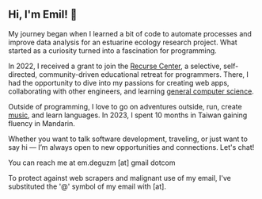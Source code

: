 ## Hi, I'm Emil!  👋

My journey began when I learned a bit of code to automate processes and improve data analysis for an estuarine ecology research project. What started as a curiosity turned into a fascination for programming.

In 2022, I received a grant to join the <a href="https://www.recurse.com/">Recurse Center</a>, a selective, self-directed, community-driven educational retreat for programmers. There, I had the opportunity to dive into my passions for creating web apps, collaborating with other engineers, and learning <a href="https://teachyourselfcs.com/">general computer science</a>. 

<!-- where I took collaborated with others to craft mere ideas into realities on the internet. In the past four years since graduating, I also worked, volunteered, and studied in four different countries as a forester, restoration biological scientist, science educator, and fisheries researcher.  -->

Outside of programming, I love to go on adventures outside, run, create <a href="https://open.spotify.com/intl-es/artist/4d1LMfa1HX0vBHO0o1B6jE?si=22qea_8PSJuy-YJ1_ZPpdg">music</a>, and learn languages. In 2023, I spent 10 months in Taiwan gaining fluency in Mandarin.

Whether you want to talk software development, traveling, or just want to say hi — I’m always open to new opportunities and connections. Let's chat!

You can reach me at em.deguzm [at] gmail dotcom

To protect against web scrapers and malignant use of my email, I've substituted the '@' symbol of my email with [at].


<!-- 
A Wildlife Conservation Biology major from the University of California, Davis.  -->

<!-- ## Languages & Tools
<div>
 <img src="https://raw.githubusercontent.com/ekdeguzm/ekdeguzm/main/icons/html5-original.svg" alt="html5" width=50 height=50>
 <img src="https://raw.githubusercontent.com/ekdeguzm/ekdeguzm/main/icons/css3-original.svg" alt="css3" width=50 height=50>
 <img src="https://raw.githubusercontent.com/ekdeguzm/ekdeguzm/main/icons/javascript-original.svg" alt="javascript" width=50 height=50>
 <img src="https://raw.githubusercontent.com/ekdeguzm/ekdeguzm/main/icons/react-original.svg" alt="react" width=50 height=50>
 <img src="https://raw.githubusercontent.com/ekdeguzm/ekdeguzm/main/icons/python-original.svg" alt="python" width=50 height=50>
 <img src="https://raw.githubusercontent.com/ekdeguzm/ekdeguzm/main/icons/git-original.svg" alt="git" width=50 height=50>
 <img src="https://raw.githubusercontent.com/ekdeguzm/ekdeguzm/main/icons/github-original.svg" alt="github" width=50 height=50>
 </div> -->

<!-- ### Personal Trivia:
- Currently living in Taipei, Taiwan studying Chinese -->

<!-- 🌱 I’m currently learning: 
- Flask ([Flask Web Development](https://www.oreilly.com/library/view/flask-web-development/9781491991725/))
- SQLAlchemy
- Alembic
- Systems Design Fundamentals ([Algo Expert](https://www.algoexpert.io/systems/fundamentals))
- Database designs ([DDIA](https://dataintensive.net/))


